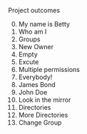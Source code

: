 Project outcomes 

0. My name is Betty
1. Who am I
2. Groups
3. New Owner
4. Empty
5. Excute
6. Multiple permissions
7. Everybody!
8. James Bond
9. John Doe
10. Look in the mirror
11. Directories
12. More Directories
13. Change Group
